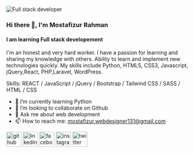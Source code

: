 ![Full stack developer](https://pbs.twimg.com/profile_banners/1205866674538201090/1581593559/600x200)

### Hi there 👋, I'm Mostafizur Rahman
#### I am learning Full stack developement


I'm an honest and very hard worker. I have a passion for learning and sharing my knowledge with others. Ability to learn and implement new technologies quickly. My skills include Python,  HTML5, CSS3, Javascript, jQuery,React, PHP,Laravel, WordPress. 

Skills: REACT / JavaScript / jQuery /  Bootstrap / Tailwind CSS / SASS / HTML / CSS 


- 🌱 I’m currently learning Python 
- 👯 I’m looking to collaborate on Github 
- 💬 Ask me about web development 
- 📫 How to reach me: mostafizur.webdesigner131@gmail.com 


[<img src='https://cdn.jsdelivr.net/npm/simple-icons@3.0.1/icons/github.svg' alt='github' height='40'>](https://github.com/TahsinMostafiz)  [<img src='https://cdn.jsdelivr.net/npm/simple-icons@3.0.1/icons/linkedin.svg' alt='linkedin' height='40'>](https://www.linkedin.com/in/linkedin.com/in/tahsinmostafiz131/)  [<img src='https://cdn.jsdelivr.net/npm/simple-icons@3.0.1/icons/facebook.svg' alt='facebook' height='40'>](https://www.facebook.com/facebook.com/TahsinMostafiz131)  [<img src='https://cdn.jsdelivr.net/npm/simple-icons@3.0.1/icons/instagram.svg' alt='instagram' height='40'>](https://www.instagram.com/tahsinmostafiz131/)  [<img src='https://cdn.jsdelivr.net/npm/simple-icons@3.0.1/icons/twitter.svg' alt='twitter' height='40'>](https://twitter.com/TahsinMostafiz)  


